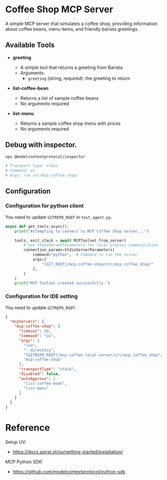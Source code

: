 # Coffee Shop MCP Server

A simple MCP server that simulates a coffee shop, providing information about coffee beans, menu items, and friendly barista greetings.

## Available Tools

- **greeting**
  - A simple tool that returns a greeting from Barista
  - Arguments:
    - `greeting` (string, required): the greeting to return

- **list-coffee-bean**
  - Returns a list of sample coffee beans
  - No arguments required

- **list-menu**
  - Returns a sample coffee shop menu with prices
  - No arguments required


## Debug with inspector.

```bash
npx @modelcontextprotocol/inspector

# Transport type: stdio
# Command: uv
# Args: run src/mcp_coffee_shop/
```

## Configuration

### Configuration for python client

You need to update `GITREPO_ROOT` in `test_agent.py`.

```python
async def get_tools_async():
    print("Attempting to connect to MCP Coffee Shop server...")

    tools, exit_stack = await MCPToolset.from_server(
        # Use StdioServerParameters for local process communication
        connection_params=StdioServerParameters(
            command="python",  # Command to run the server
            args=[
                "[GIT_ROOT]/mcp-coffee-shop/src/mcp_coffee_shop/"
            ],
        )
    )
    print("MCP Toolset created successfully.")
```

### Configuration for IDE setting

You need to update `GITREPO_ROOT`.

```json
{
  "mcpServers": {
    "mcp-coffee-shop": {
      "timeout": 60,
      "command": "uv",
      "args": [
        "run",
        "--directory",
        "[GITREPO_ROOT]/mcp-coffee-local-server/src/mcp_coffee_shop",
        "mcp-coffee-shop"
      ],
      "transportType": "stdio",
      "disabled": false,
      "autoApprove": [
        "list-coffee-bean",
        "list-menu"
      ]
    }
  }
}
```

# Reference

Setup UV:
- https://docs.astral.sh/uv/getting-started/installation/

MCP Python SDK:
- https://github.com/modelcontextprotocol/python-sdk
